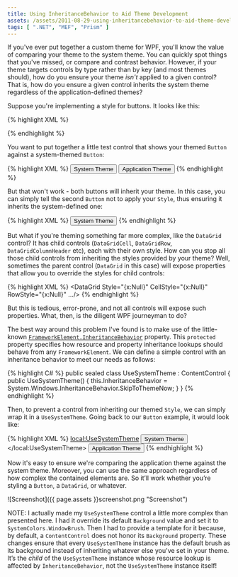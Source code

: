 ```yaml
---
title: Using InheritanceBehavior to Aid Theme Development
assets: /assets/2011-08-29-using-inheritancebehavior-to-aid-theme-development/
tags: [ ".NET", "MEF", "Prism" ]
---
```

If you've ever put together a custom theme for WPF, you'll know the value of comparing your theme to the system theme. You can quickly spot things that you've missed, or compare and contrast behavior. However, if your theme targets controls by type rather than by key (and most themes should), how do you ensure your theme *isn't* applied to a given control? That is, how do you ensure a given control inherits the system theme regardless of the application-defined themes?

Suppose you're implementing a style for buttons. It looks like this:

{% highlight XML %}
<Style TargetType="Button">
    <Setter Property="Background">
        <Setter.Value>
            <LinearGradientBrush StartPoint="0,0" EndPoint="0,1">
                <GradientStop Offset="0" Color="#5f9ea0"/>
                <GradientStop Offset="0.5" Color="#3f7e80"/>
                <GradientStop Offset="0.5" Color="#7fbec0"/>
                <GradientStop Offset="1" Color="#1f5e80"/>
            </LinearGradientBrush>
        </Setter.Value>
    </Setter>
    <Setter Property="Foreground" Value="White"/>
    <Setter Property="FontFamily" Value="Bauhaus 93"/>
    <Setter Property="FontSize" Value="12pt"/>
    <Setter Property="FontWeight" Value="Normal"/>
</Style>
{% endhighlight %}

You want to put together a little test control that shows your themed `Button` against a system-themed `Button`:

{% highlight XML %}
<StackPanel> 
    <Button>System Theme</Button> 
    <Button>Application Theme</Button> 
</StackPanel>
{% endhighlight %}

But that won't work - both buttons will inherit your theme. In this case, you can simply tell the second `Button` not to apply your `Style`, thus ensuring it inherits the system-defined one:

{% highlight XML %}
<Button Style="{x:Null}">System Theme</Button>
{% endhighlight %}

But what if you're theming something far more complex, like the `DataGrid` control? It has child controls (`DataGridCell`, `DataGridRow`, `DataGridColumnHeader` etc), each with their own style. How can you stop all those child controls from inheriting the styles provided by your theme? Well, sometimes the parent control (`DataGrid` in this case) will expose properties that allow you to override the styles for child controls:

{% highlight XML %}
<DataGrid Style="{x:Null}" CellStyle="{x:Null}" RowStyle="{x:Null}" .../>
{% endhighlight %}

But this is tedious, error-prone, and not all controls will expose such properties. What, then, is the diligent WPF journeyman to do?

The best way around this problem I've found is to make use of the little-known [`FrameworkElement.InheritanceBehavior`](http://msdn.microsoft.com/en-us/library/system.windows.frameworkelement.inheritancebehavior.aspx) property. This `protected` property specifies how resource and property inheritance lookups should behave from any `FrameworkElement`. We can define a simple control with an inheritance behavior to meet our needs as follows:

{% highlight C# %}
public sealed class UseSystemTheme : ContentControl 
{ 
    public UseSystemTheme() 
    { 
        this.InheritanceBehavior = System.Windows.InheritanceBehavior.SkipToThemeNow; 
    } 
}
{% endhighlight %}

Then, to prevent a control from inheriting our themed `Style`, we can simply wrap it in a `UseSystemTheme`. Going back to our `Button` example, it would look like:

{% highlight XML %}
<StackPanel> 
    <local:UseSystemTheme> 
        <Button>System Theme</Button> 
    </local:UseSystemTheme> 
    <Button>Application Theme</Button> 
</StackPanel>
{% endhighlight %}

Now it's easy to ensure we're comparing the application theme against the system theme. Moreover, you can use the same approach regardless of how complex the contained elements are. So it’ll work whether you’re styling a `Button`, a `DataGrid`, or whatever.

![Screenshot]({{ page.assets }}screenshot.png "Screenshot")

NOTE: I actually made my `UseSystemTheme` control a little more complex than presented here. I had it override its default `Background` value and set it to `SystemColors.WindowBrush`. Then I had to provide a template for it because, by default, a `ContentControl` does not honor its `Background` property. These changes ensure that every `UseSystemTheme` instance has the default brush as its background instead of inheriting whatever else you've set in your theme. It’s the *child* of the `UseSystemTheme` instance whose resource lookup is affected by `InheritanceBehavior`, not the `UseSystemTheme` instance itself!
